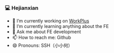 ### 💻 Hejianxian

- 🔭 I’m currently working on [WorkPlus](https://workplus.io)
- 🌱 I’m currently learning anything about the FE
- 💬 Ask me about FE development
- 📫 How to reach me: Github
- 😄 Pronouns: SSH（小小何）
